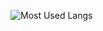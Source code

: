 ![Most Used Langs](https://github-readme-stats.vercel.app/api/top-langs/?username=dedousi&layout=donut&theme=tokyonight)
